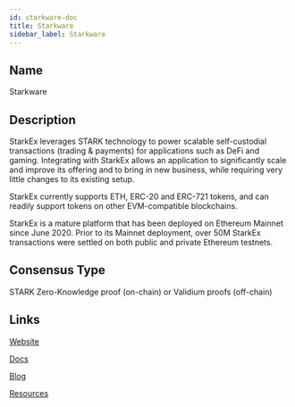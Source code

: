 ```yaml
---
id: starkware-doc
title: Starkware
sidebar_label: Starkware
---
```


## Name

Starkware

## Description

StarkEx leverages STARK technology to power scalable self-custodial transactions (trading & payments) for applications such as DeFi and gaming. Integrating with StarkEx allows an application to significantly scale and improve its offering and to bring in new business, while requiring very little changes to its existing setup. 

StarkEx currently supports ETH, ERC-20 and ERC-721 tokens, and can readily support tokens on other EVM-compatible blockchains.

StarkEx is a mature platform that has been deployed on Ethereum Mainnet since June 2020. Prior to its Mainnet deployment, over 50M StarkEx transactions were settled on both public and private Ethereum testnets.


## Consensus Type

STARK Zero-Knowledge proof (on-chain) or Validium proofs (off-chain)

## Links

[Website](https://starkware.co/)

[Docs](https://docs.starkware.co/starkex-docs/)

[Blog](https://medium.com/starkware/)

[Resources](https://starkware.co/resources/)

